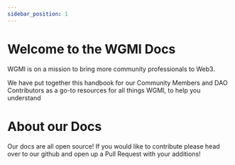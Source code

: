 ```yaml
---
sidebar_position: 1
---
```


# Welcome to the WGMI Docs

WGMI is on a mission to bring more community professionals to Web3. 

We have put together this handbook for our Community Members and DAO Contributors as a go-to resources for all things WGMI, to help you understand

# About our Docs

Our docs are all open source! If you would like to contribute please head over to our github and open up a Pull Request with your additions!